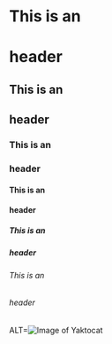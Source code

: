 # This is an <h1> header
## This is an <h2> header
### This is an <h3> header
#### This is an <h4> header
##### This is an <h5> header
###### This is an <h6> header
ALT=![Image of Yaktocat](https://octodex.github.com/images/yaktocat.png)
